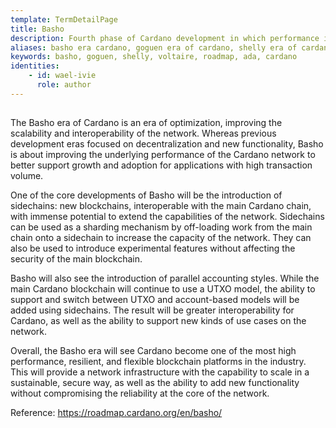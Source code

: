 ```yaml
---
template: TermDetailPage
title: Basho
description: Fourth phase of Cardano development in which performance improvements will be integrated.
aliases: basho era cardano, goguen era of cardano, shelly era of cardano, voltaire era of cardano, what are the phases of cardano, cardano road map 
keywords: basho, goguen, shelly, voltaire, roadmap, ada, cardano
identities: 
    - id: wael-ivie
      role: author
---
```


##

The Basho era of Cardano is an era of optimization, improving the scalability and interoperability of the network. Whereas previous development eras focused on decentralization and new functionality, Basho is about improving the underlying performance of the Cardano network to better support growth and adoption for applications with high transaction volume.

One of the core developments of Basho will be the introduction of sidechains: new blockchains, interoperable with the main Cardano chain, with immense potential to extend the capabilities of the network. Sidechains can be used as a sharding mechanism by off-loading work from the main chain onto a sidechain to increase the capacity of the network. They can also be used to introduce experimental features without affecting the security of the main blockchain.

Basho will also see the introduction of parallel accounting styles. While the main Cardano blockchain will continue to use a UTXO model, the ability to support and switch between UTXO and account-based models will be added using sidechains. The result will be greater interoperability for Cardano, as well as the ability to support new kinds of use cases on the network.

Overall, the Basho era will see Cardano become one of the most high performance, resilient, and flexible blockchain platforms in the industry. This will provide a network infrastructure with the capability to scale in a sustainable, secure way, as well as the ability to add new functionality without compromising the reliability at the core of the network.

Reference:
https://roadmap.cardano.org/en/basho/